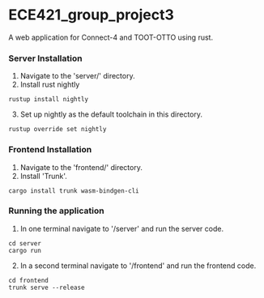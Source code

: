 # ECE421_group_project3
A web application for Connect-4 and TOOT-OTTO using rust.

### Server Installation
1. Navigate to the 'server/' directory.
2. Install rust nightly
```
rustup install nightly
```
3. Set up nightly as the default toolchain in this directory.
```
rustup override set nightly
```

### Frontend Installation
1. Navigate to the 'frontend/' directory.
2. Install 'Trunk'.
```
cargo install trunk wasm-bindgen-cli
```

### Running the application
1. In one terminal navigate to '/server' and run the server code.
```
cd server
cargo run
```
2. In a second terminal navigate to '/frontend' and run the frontend code.
```
cd frontend
trunk serve --release
```